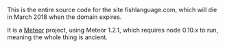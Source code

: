 This is the entire source code for the site fishlanguage.com, which will die in March 2018 when the domain expires.

It is a [Meteor](https://www.meteor.com/) project, using Meteor 1.2.1, which requires node 0.10.x to run, meaning the whole thing is ancient.
